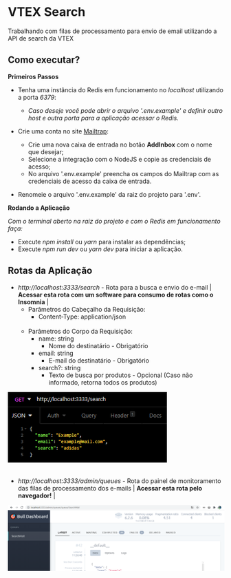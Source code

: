 # VTEX Search
Trabalhando com filas de processamento para envio de email utilizando a API de search da VTEX 

## Como executar?

**Primeiros Passos**

* Tenha uma instância do Redis em funcionamento no *localhost* utilizando a porta *6379*:
  * *Caso deseje você pode abrir o arquivo '.env.example' e definir outro host e outra porta para a aplicação acessar o Redis.*


* Crie uma conta no site [Mailtrap](https://mailtrap.io/):
  * Crie uma nova caixa de entrada no botão **AddInbox** com o nome que desejar;
  * Selecione a integração com o NodeJS e copie as credenciais de acesso;
  * No arquivo '.env.example' preencha os campos do Mailtrap com as credenciais de acesso da caixa de entrada.


* Renomeie o arquivo '.env.example' da raiz do projeto para '.env'.

**Rodando a Aplicação**

*Com o terminal aberto na raiz do projeto e com o Redis em funcionamento faça:*

* Execute *npm install* ou *yarn* para instalar as dependências;
* Execute *npm run dev* ou *yarn dev* para iniciar a aplicação.

## Rotas da Aplicação

* *http://localhost:3333/search* - Rota para a busca e envio do e-mail | **Acessar esta rota com um software para consumo de rotas como o Insomnia** |
  * Parâmetros do Cabeçalho da Requisição:
    * Content-Type: application/json <br/><br/>
  * Parâmetros do Corpo da Requisição:
    * name: string
      * Nome do destinatário - Obrigatório
    * email: string
      * E-mail do destinatário - Obrigatório
    * search?: string
      * Texto de busca por produtos - Opcional (Caso não informado, retorna todos os produtos)

<img src="assets/request_example.PNG" />
<br/>
<br/>

* *http://localhost:3333/admin/queues* - Rota do painel de monitoramento das filas de processamento dos e-mails | **Acessar esta rota pelo navegador!** |

<img src="assets/queues_board.PNG" />

